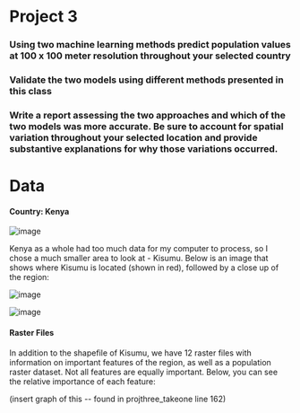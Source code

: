 # Project 3

### Using two machine learning methods predict population values at 100 x 100 meter resolution throughout your selected country


### Validate the two models using different methods presented in this class


### Write a report assessing the two approaches and which of the two models was more accurate. Be sure to account for spatial variation throughout your selected location and provide substantive explanations for why those variations occurred. 




# Data

#### Country: Kenya

![image](https://user-images.githubusercontent.com/78189165/115153654-280c1480-a045-11eb-96f6-46cb6f643065.png)



Kenya as a whole had too much data for my computer to process, so I chose a much smaller area to look at - Kisumu. Below is an image that shows where Kisumu is located (shown in red), followed by a close up of the region: 

![image](https://user-images.githubusercontent.com/78189165/115153601-e54a3c80-a044-11eb-9531-43285afadfa8.png)


![image](https://user-images.githubusercontent.com/78189165/115153683-43771f80-a045-11eb-9c60-8ec00c3fb67e.png)

#### Raster Files

In addition to the shapefile of Kisumu, we have 12 raster files with information on important features of the region, as well as a population raster dataset. Not all features are equally important. Below, you can see the relative importance of each feature: 

(insert graph of this -- found in projthree_takeone line 162)

